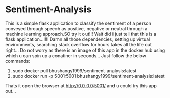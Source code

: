 # Sentiment-Analysis
This is a simple flask application to classify the sentiment of a person conveyed through speech as positive, 
negative or neutral through a machine learning approach.SO try it out!!!
Wait did i just tell that this is a flask application...!!!!
Damn all those dependencies, setting up virtual environments, searching stack overflow for hours takes all the life
out right...
Do not worry as there is an image of this app in the docker hub using which u can spin up a conatiner in seconds...
Just follow the below commands:

1) sudo docker pull bhushangy1999/sentiment-analysis:latest
2) sudo docker run -p 5001:5001 bhushangy1999/sentiment-analysis:latest

Thats it open the browser at http://0.0.0.0:5001/ and u could try this app out...
